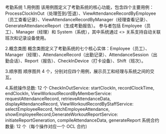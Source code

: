 考勤系统 
1.用例图 该用例图定义了考勤系统的核心功能，包含四个主要用例：ProcessClockInOut（处理签到/签退）、ViewAttendanceRecordByEmployee（员工查看记录）、ViewAttendanceRecordByManager（经理查看记录）、GenerateAttendanceReport（生成考勤报告）。 参与者包括 Employee（员工）、Manager（经理）和 System（系统），其中系统通过 <> 关系支持自动关联班次和记录设备使用。

2.概念类图 概念类图定义了考勤系统的七个核心实体：Employee（员工）、Manager（经理）、AttendanceRecord（出勤记录）、AttendanceSession（出勤会话）、Report（报告）、CheckInDevice（打卡设备）、Shift（班次）。

3.顺序图 顺序图共 4 个，分别对应四个用例，展示员工和经理与系统之间的交互。

4.系统操作总数: 12 个 CheckInOutService: startClockIn, recordClockTime, endClockIn, ViewWorkoutRecordByMemberService: requestAttendanceRecord, retrieveAttendanceData, displayAttendanceRecord, ViewWorkoutRecordByStaffService: selectEmployeeRecord, fetchEmployeeAttendance, showEmployeeRecord,GenerateWorkoutReportService: initiateReportGeneration, compileAttendanceData, generateReport 系统合约数量: 12 个（每个操作对应一个 OCL 合约）
